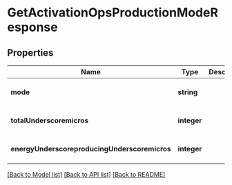 # GetActivationOpsProductionModeResponse

## Properties
Name | Type | Description | Notes
------------ | ------------- | ------------- | -------------
**mode** | **string** |  | [optional] [default to null]
**totalUnderscoremicros** | **integer** |  | [optional] [default to null]
**energyUnderscoreproducingUnderscoremicros** | **integer** |  | [optional] [default to null]

[[Back to Model list]](../README.md#documentation-for-models) [[Back to API list]](../README.md#documentation-for-api-endpoints) [[Back to README]](../README.md)


